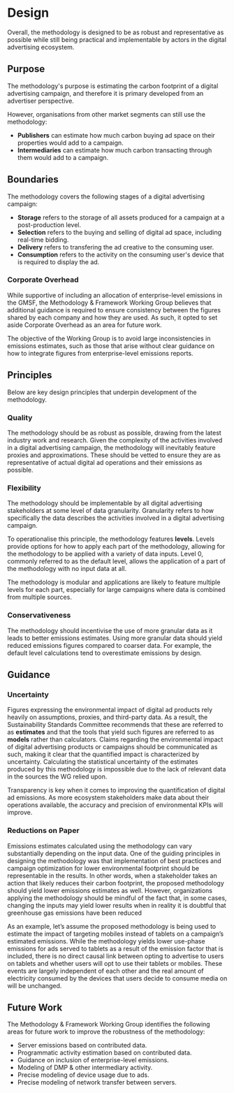 # Design

Overall, the methodology is designed to be as robust and representative as possible while still being practical and implementable by actors in the digital advertising ecosystem.

## Purpose

The methodology's purpose is estimating the carbon footprint of a digital advertising campaign, and therefore it is primary developed from an advertiser perspective.

However, organisations from other market segments can still use the methodology:
- **Publishers** can estimate how much carbon buying ad space on their properties would add to a campaign.
- **Intermediaries** can estimate how much carbon transacting through them would add to a campaign.

## Boundaries

The methodology covers the following stages of a digital advertising campaign:

- **Storage** refers to the storage of all assets produced for a campaign at a post-production level.
- **Selection** refers to the buying and selling of digital ad space, including real-time bidding.
- **Delivery** refers to transfering the ad creative to the consuming user.
- **Consumption** refers to the activity on the consuming user's device that is required to display the ad.

### Corporate Overhead

While supportive of including an allocation of enterprise-level emissions in the GMSF, the Methodology & Framework Working Group believes that additional guidance is required to ensure consistency between the figures shared by each company and how they are used. As such, it opted to set aside Corporate Overhead as an area for future work.

The objective of the Working Group is to avoid large inconsistencies in emissions estimates, such as those that arise without clear guidance on how to integrate figures from enterprise-level emissions reports.

## Principles

Below are key design principles that underpin development of the methodology.

### Quality

The methodology should be as robust as possible, drawing from the latest industry work and research. Given the complexity of the activities involved in a digital advertising campaign, the methodology will inevitably feature proxies and approximations. These should be vetted to ensure they are as representative of actual digital ad operations and their emissions as possible.

### Flexibility

The methodology should be implementable by all digital advertising stakeholders at some level of data granularity. Granularity refers to how specifically the data describes the activities involved in a digital advertising campaign.

To operationalise this principle, the methodology features **levels**. Levels provide options for how to apply each part of the methodology, allowing for the methodology to be applied with a variety of data inputs. Level 0, commonly referred to as the default level, allows the application of a part of the methodology with no input data at all.

The methodology is modular and applications are likely to feature multiple levels for each part, especially for large campaigns where data is combined from multiple sources.

### Conservativeness

The methodology should incentivise the use of more granular data as it leads to better emissions estimates. Using more granular data should yield reduced emissions figures compared to coarser data. For example, the default level calculations tend to overestimate emissions by design.

## Guidance

### Uncertainty

Figures expressing the environmental impact of digital ad products rely heavily on assumptions, proxies, and third-party data. As a result, the Sustainability Standards Committee recommends that these are referred to as **estimates** and that the tools that yield such figures are referred to as **models** rather than calculators. Claims regarding the environmental impact of digital advertising products or campaigns should be communicated as such, making it clear that the quantified impact is characterized by uncertainty. Calculating the statistical uncertainty of the estimates produced by this methodology is impossible due to the lack of relevant data in the sources the WG relied upon.

Transparency is key when it comes to improving the quantification of digital ad emissions. As more ecosystem stakeholders make data about their operations available, the accuracy and precision of environmental KPIs will improve.

### Reductions on Paper

Emissions estimates calculated using the methodology can vary substantially depending on the input data. One of the guiding principles in designing the methodology was that implementation of best practices and campaign optimization for lower environmental footprint should be representable in the results. In other words, when a stakeholder takes an action that likely reduces their carbon footprint, the proposed methodology should yield lower emissions estimates as well. However, organizations applying the methodology should be mindful of the fact that, in some cases, changing the inputs may yield lower results when in reality it is doubtful that greenhouse gas emissions have been reduced

As an example, let’s assume the proposed methodology is being used to estimate the impact of targeting mobiles instead of tablets on a campaign’s estimated emissions. While the methodology yields lower use-phase emissions for ads served to tablets as a result of the emission factor that is included, there is no direct causal link between opting to advertise to users on tablets and whether users will opt to use their tablets or mobiles. These events are largely independent of each other and the real amount of electricity consumed by the devices that users decide to consume media on will be unchanged.

## Future Work

The Methodology & Framework Working Group identifies the following areas for future work to improve the robustness of the methodology:

- Server emissions based on contributed data.
- Programmatic activity estimation based on contributed data.
- Guidance on inclusion of enterprise-level emissions.
- Modeling of DMP & other intermediary activity.
- Precise modeling of device usage due to ads.
- Precise modeling of network transfer between servers.